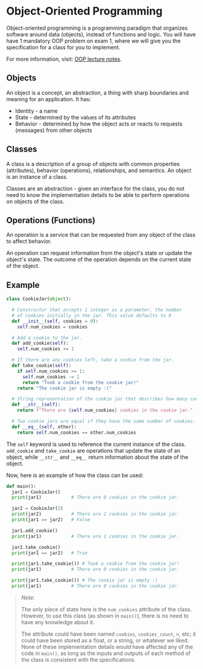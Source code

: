 # Object-Oriented Programming

Object-oriented programming is a programming paradigm that organizes software around data (objects), instead of functions and logic. You will have have 1 mandatory OOP problem on exam 1, where we will give you the specification for a class for you to implement.

For more information, visit: [OOP lecture notes](https://www.cs.utexas.edu/users/mitra/csSpring2023/cs313/lectures/oop.html).

## Objects

An object is a concept, an abstraction, a thing with sharp boundaries and meaning for an application. It has:

- Identity - a name
- State - determined by the values of its attributes
- Behavior - determined by how the object acts or reacts to requests (messages) from other objects

## Classes

A class is a description of a group of objects with common properties (attributes), behavior (operations), relationships, and semantics. An object is an instance of a class.

Classes are an abstraction - given an interface for the class, you do not need to know the implementation details to be able to perform operations on objects of the class.

## Operations (Functions)

An operation is a service that can be requested from any object of the class to affect behavior.

An operation can request information from the object's state or update the object's state. The outcome of the operation depends on the current state of the object.

## Example

```python
class CookieJar(object):

  # Constructor that accepts 1 integer as a parameter, the number
  # of cookies initially in the jar. This value defaults to 0
  def __init__(self, cookies = 0):
    self.num_cookies = cookies

  # Add a cookie to the jar.
  def add_cookie(self):
    self.num_cookies += 1

  # If there are any cookies left, take a cookie from the jar.
  def take_cookie(self):
    if self.num_cookies >= 1:
      self.num_cookies -= 1
      return "Took a cookie from the cookie jar!"
    return "The cookie jar is empty :("

  # String representation of the cookie jar that describes how many cookies are left.
  def __str__(self):
    return f"There are {self.num_cookies} cookies in the cookie jar."

  # Two cookie jars are equal if they have the same number of cookies.
  def __eq__(self, other):
    return self.num_cookies == other.num_cookies

```

The `self` keyword is used to reference the current instance of the class.
`add_cookie` and `take_cookie` are operations that update the state of an object, while `__str__` and `__eq__` return information about the state of the object.

Now, here is an example of how the class can be used:

```python
def main():
  jar1 = CookieJar()
  print(jar1)           # There are 0 cookies in the cookie jar.

  jar2 = CookieJar(2)
  print(jar2)           # There are 2 cookies in the cookie jar.
  print(jar1 == jar2)   # False

  jar1.add_cookie()
  print(jar1)           # There are 1 cookies in the cookie jar.

  jar2.take_cookie()
  print(jar1 == jar2)   # True

  print(jar1.take_cookie()) # Took a cookie from the cookie jar!
  print(jar1)           # There are 0 cookies in the cookie jar.

  print(jar1.take_cookie()) # The cookie jar is empty :(
  print(jar1)           # There are 0 cookies in the cookie jar.

```

> _Note_:
>
> The only piece of state here is the `num_cookies` attribute of the class.
> However, to use this class (as shown in `main()`), there is no need to have any knowledge about it.
>
> The attribute could have been named `cookies`, `cookies_count`, `n`, etc; it could have been stored as a float, or a string, or whatever we liked. None of these implementation
> details would have affected any of the code in `main()`, as long as the inputs
> and outputs of each method of the class is consistent with the specifications.
